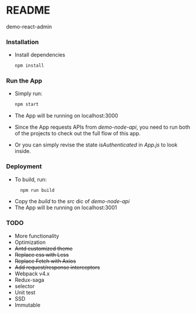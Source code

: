 # README #

demo-react-admin

### Installation ###

* Install dependencies
    ```Bash
    npm install
    ```

### Run the App ###
 
* Simply run:
    ```Bash
    npm start
    ```
    
* The App will be running on localhost:3000
* Since the App requests APIs from _demo-node-api_, you need to run both of the projects to check out the full flow of this app.
* Or you can simply revise the state _isAuthenticated_ in _App.js_ to look inside. 

### Deployment ###  
 
* To build, run:
  ```Bash
    npm run build
    ```
* Copy the _build_ to the _src_ dic of _demo-node-api_
* The App will be running on localhost:3001


### TODO ###

* More functionality
* Optimization
* ~~Antd customized theme~~
* ~~Replace css with Less~~
* ~~Replace Fetch with Axios~~
* ~~Add request/response interceptors~~
* Webpack v4.x
* Redux-saga
* selector
* Unit test
* SSD
* Immutable